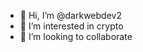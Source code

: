 - 👋 Hi, I’m @darkwebdev2
- 👀 I’m interested in crypto
- 💞️ I’m looking to collaborate 

<!---
darkwebdev2/darkwebdev2 is a ✨ special ✨ repository because its `README.md` (this file) appears on your GitHub profile.
You can click the Preview link to take a look at your changes.
--->
